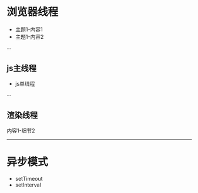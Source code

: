 # 浏览器线程
- 主题1-内容1
- 主题1-内容2

--

## js主线程
* js单线程

--

## 渲染线程
内容1-细节2

---

# 异步模式
- setTimeout
- setInterval